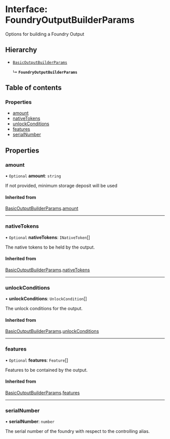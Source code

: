 # Interface: FoundryOutputBuilderParams

Options for building a Foundry Output

## Hierarchy

- [`BasicOutputBuilderParams`](BasicOutputBuilderParams.md)

  ↳ **`FoundryOutputBuilderParams`**

## Table of contents

### Properties

- [amount](FoundryOutputBuilderParams.md#amount)
- [nativeTokens](FoundryOutputBuilderParams.md#nativetokens)
- [unlockConditions](FoundryOutputBuilderParams.md#unlockconditions)
- [features](FoundryOutputBuilderParams.md#features)
- [serialNumber](FoundryOutputBuilderParams.md#serialnumber)

## Properties

### amount

• `Optional` **amount**: `string`

If not provided, minimum storage deposit will be used

#### Inherited from

[BasicOutputBuilderParams](BasicOutputBuilderParams.md).[amount](BasicOutputBuilderParams.md#amount)

___

### nativeTokens

• `Optional` **nativeTokens**: `INativeToken`[]

The native tokens to be held by the output.

#### Inherited from

[BasicOutputBuilderParams](BasicOutputBuilderParams.md).[nativeTokens](BasicOutputBuilderParams.md#nativetokens)

___

### unlockConditions

• **unlockConditions**: `UnlockCondition`[]

The unlock conditions for the output.

#### Inherited from

[BasicOutputBuilderParams](BasicOutputBuilderParams.md).[unlockConditions](BasicOutputBuilderParams.md#unlockconditions)

___

### features

• `Optional` **features**: `Feature`[]

Features to be contained by the output.

#### Inherited from

[BasicOutputBuilderParams](BasicOutputBuilderParams.md).[features](BasicOutputBuilderParams.md#features)

___

### serialNumber

• **serialNumber**: `number`

The serial number of the foundry with respect to the controlling alias.
